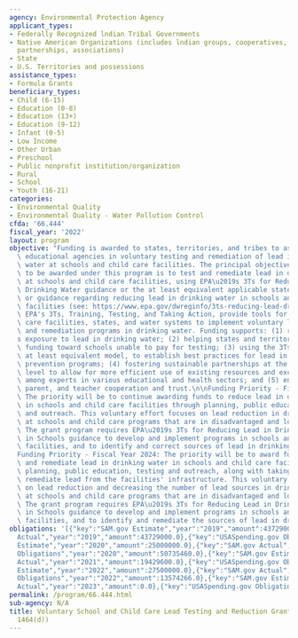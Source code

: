 ```yaml
---
agency: Environmental Protection Agency
applicant_types:
- Federally Recognized lndian Tribal Governments
- Native American Organizations (includes lndian groups, cooperatives, corporations,
  partnerships, associations)
- State
- U.S. Territories and possessions
assistance_types:
- Formula Grants
beneficiary_types:
- Child (6-15)
- Education (0-8)
- Education (13+)
- Education (9-12)
- Infant (0-5)
- Low Income
- Other Urban
- Preschool
- Public nonprofit institution/organization
- Rural
- School
- Youth (16-21)
categories:
- Environmental Quality
- Environmental Quality - Water Pollution Control
cfda: '66.444'
fiscal_year: '2022'
layout: program
objective: "Funding is awarded to states, territories, and tribes to assist local\
  \ educational agencies in voluntary testing and remediation of lead in drinking\
  \ water at schools and child care facilities. The principal objective of the assistance\
  \ to be awarded under this program is to test and remediate lead in drinking water\
  \ at schools and child care facilities, using EPA\u2019s 3Ts for Reducing Lead in\
  \ Drinking Water guidance or the at least equivalent applicable state regulations\
  \ or guidance regarding reducing lead in drinking water in schools and child care\
  \ facilities (see: https://www.epa.gov/dwreginfo/3ts-reducing-lead-drinking-water-schools-and-child-care-facilities).\
  \ EPA's 3Ts, Training, Testing, and Taking Action, provide tools for schools, child\
  \ care facilities, states, and water systems to implement voluntary lead testing\
  \ and remediation programs in drinking water. Funding supports: (1) reducing children\u2019\
  s exposure to lead in drinking water; (2) helping states and territories target\
  \ funding toward schools unable to pay for testing; (3) using the 3Ts model, or\
  \ at least equivalent model, to establish best practices for lead in drinking water\
  \ prevention programs; (4) fostering sustainable partnerships at the state and local\
  \ level to allow for more efficient use of existing resources and exchange of information\
  \ among experts in various educational and health sectors; and (5) enhancing community,\
  \ parent, and teacher cooperation and trust.\n\nFunding Priority - Fiscal Year 2023:\
  \ The priority will be to continue awarding funds to reduce lead in drinking water\
  \ in schools and child care facilities through planning, public education, testing\
  \ and outreach. This voluntary effort focuses on lead reduction in drinking water\
  \ at schools and child care programs that are in disadvantaged and low-income areas.\
  \ The grant program requires EPA\u2019s 3Ts for Reducing Lead in Drinking Water\
  \ in Schools guidance to develop and implement programs in schools and child care\
  \ facilities, and to identify and correct sources of lead in drinking water.\n\n\
  Funding Priority - Fiscal Year 2024: The priority will be to award funds to test\
  \ and remediate lead in drinking water in schools and child care facilities through\
  \ planning, public education, testing and outreach, along with taking actions to\
  \ remediate lead from the facilities' infrastructure. This voluntary effort focuses\
  \ on lead reduction and decreasing the number of lead sources in drinking water\
  \ at schools and child care programs that are in disadvantaged and low-income areas.\
  \ The grant program requires EPA\u2019s 3Ts for Reducing Lead in Drinking Water\
  \ in Schools guidance to develop and implement programs in schools and child care\
  \ facilities, and to identify and remediate the sources of lead in drinking water."
obligations: '[{"key":"SAM.gov Estimate","year":"2019","amount":43729000.0},{"key":"SAM.gov
  Actual","year":"2019","amount":43729000.0},{"key":"USASpending.gov Obligations","year":"2019","amount":995000.0},{"key":"SAM.gov
  Estimate","year":"2020","amount":25000000.0},{"key":"SAM.gov Actual","year":"2020","amount":52196500.0},{"key":"USASpending.gov
  Obligations","year":"2020","amount":50735460.0},{"key":"SAM.gov Estimate","year":"2021","amount":26500000.0},{"key":"SAM.gov
  Actual","year":"2021","amount":19429600.0},{"key":"USASpending.gov Obligations","year":"2021","amount":19429618.0},{"key":"SAM.gov
  Estimate","year":"2022","amount":27500000.0},{"key":"SAM.gov Actual","year":"2022","amount":27500000.0},{"key":"USASpending.gov
  Obligations","year":"2022","amount":13574266.0},{"key":"SAM.gov Estimate","year":"2023","amount":30500000.0},{"key":"SAM.gov
  Actual","year":"2023","amount":0.0},{"key":"USASpending.gov Obligations","year":"2023","amount":295000.0}]'
permalink: /program/66.444.html
sub-agency: N/A
title: Voluntary School and Child Care Lead Testing and Reduction Grant Program (SDWA
  1464(d))
---
```

